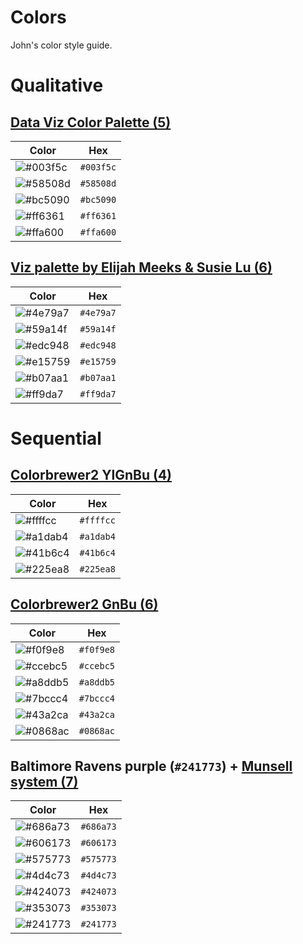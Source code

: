 # Colors
John's color style guide.


# Qualitative

## [Data Viz Color Palette (5)](https://learnui.design/tools/data-color-picker.html)

| Color | Hex |
|-------|-----|
| ![#003f5c](https://via.placeholder.com/40/003f5c/000000?text=+) | `#003f5c` |
| ![#58508d](https://via.placeholder.com/40/58508d/000000?text=+) | `#58508d` | 
| ![#bc5090](https://via.placeholder.com/40/bc5090/000000?text=+) | `#bc5090` |
| ![#ff6361](https://via.placeholder.com/40/ff6361/000000?text=+) | `#ff6361` |
| ![#ffa600](https://via.placeholder.com/40/ffa600/000000?text=+) | `#ffa600` |

## [Viz palette by Elijah Meeks & Susie Lu (6)](https://projects.susielu.com/viz-palette?colors=[%22#4e79a7%22,%22#59a14f%22,%22#edc948%22,%22#e15759%22,%22#b07aa1%22,%22#ff9da7%22]&backgroundColor=%22#f2f7eb%22&fontColor=%22black%22&mode=%22normal%22)

| Color | Hex |
|-------|-----|
| ![#4e79a7](https://via.placeholder.com/40/4e79a7/000000?text=+) | `#4e79a7` |
| ![#59a14f](https://via.placeholder.com/40/59a14f/000000?text=+) | `#59a14f` | 
| ![#edc948](https://via.placeholder.com/40/edc948/000000?text=+) | `#edc948` |
| ![#e15759](https://via.placeholder.com/40/e15759/000000?text=+) | `#e15759` |
| ![#b07aa1](https://via.placeholder.com/40/b07aa1/000000?text=+) | `#b07aa1` |
| ![#ff9da7](https://via.placeholder.com/40/ff9da7/000000?text=+) | `#ff9da7` |


# Sequential

## [Colorbrewer2 YlGnBu (4)](https://colorbrewer2.org/#type=sequential&scheme=YlGnBu&n=4)

| Color | Hex |
|-------|-----|
| ![#ffffcc](https://via.placeholder.com/40/ffffcc/000000?text=+) | `#ffffcc` |
| ![#a1dab4](https://via.placeholder.com/40/a1dab4/000000?text=+) | `#a1dab4` | 
| ![#41b6c4](https://via.placeholder.com/40/41b6c4/000000?text=+) | `#41b6c4` |
| ![#225ea8](https://via.placeholder.com/40/225ea8/000000?text=+) | `#225ea8` |

## [Colorbrewer2 GnBu (6)](https://colorbrewer2.org/#type=sequential&scheme=GnBu&n=6)

| Color | Hex |
|-------|-----|
| ![#f0f9e8](https://via.placeholder.com/40/f0f9e8/000000?text=+) | `#f0f9e8` |
| ![#ccebc5](https://via.placeholder.com/40/ccebc5/000000?text=+) | `#ccebc5` | 
| ![#a8ddb5](https://via.placeholder.com/40/a8ddb5/000000?text=+) | `#a8ddb5` |
| ![#7bccc4](https://via.placeholder.com/40/7bccc4/000000?text=+) | `#7bccc4` |
| ![#43a2ca](https://via.placeholder.com/40/43a2ca/000000?text=+) | `#43a2ca` |
| ![#0868ac](https://via.placeholder.com/40/0868ac/000000?text=+) | `#0868ac` |


## Baltimore Ravens purple (`#241773`) + [Munsell system (7)](http://projects.kumpf.cc/projects/MunsellForDesigners/index.html)

| Color | Hex |
|-------|-----|
| ![#686a73](https://via.placeholder.com/40/686a73/000000?text=+) | `#686a73` |
| ![#606173](https://via.placeholder.com/40/606173/000000?text=+) | `#606173` | 
| ![#575773](https://via.placeholder.com/40/575773/000000?text=+) | `#575773` |
| ![#4d4c73](https://via.placeholder.com/40/4d4c73/000000?text=+) | `#4d4c73` |
| ![#424073](https://via.placeholder.com/40/424073/000000?text=+) | `#424073` |
| ![#353073](https://via.placeholder.com/40/353073/000000?text=+) | `#353073` |
| ![#241773](https://via.placeholder.com/40/241773/000000?text=+) | `#241773` |


